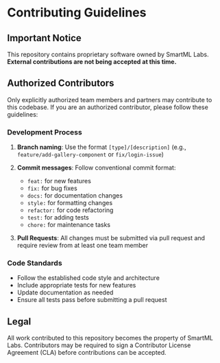 # Contributing Guidelines

## Important Notice

This repository contains proprietary software owned by SmartML Labs. **External contributions are not being accepted at this time.**

## Authorized Contributors

Only explicitly authorized team members and partners may contribute to this codebase. If you are an authorized contributor, please follow these guidelines:

### Development Process

1. **Branch naming**: Use the format `[type]/[description]` (e.g., `feature/add-gallery-component` or `fix/login-issue`)

2. **Commit messages**: Follow conventional commit format:
   - `feat:` for new features
   - `fix:` for bug fixes
   - `docs:` for documentation changes
   - `style:` for formatting changes
   - `refactor:` for code refactoring
   - `test:` for adding tests
   - `chore:` for maintenance tasks

3. **Pull Requests**: All changes must be submitted via pull request and require review from at least one team member

### Code Standards

- Follow the established code style and architecture
- Include appropriate tests for new features
- Update documentation as needed
- Ensure all tests pass before submitting a pull request

## Legal

All work contributed to this repository becomes the property of SmartML Labs. Contributors may be required to sign a Contributor License Agreement (CLA) before contributions can be accepted.

